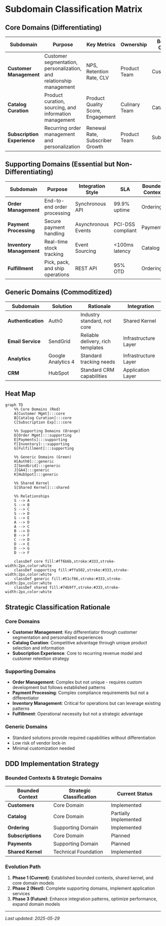 # Subdomain Classification Matrix

## Core Domains (Differentiating)

| Subdomain | Purpose | Key Metrics | Ownership | Bounded Context |
|-----------|---------|-------------|-----------|----------------|
| **Customer Management** | Customer segmentation, personalization, and relationship management | NPS, Retention Rate, CLV | Product Team | Customers |
| **Catalog Curation** | Product curation, sourcing, and information management | Product Quality Score, Engagement | Culinary Team | Catalog |
| **Subscription Experience** | Recurring order management and personalization | Renewal Rate, Subscriber Growth | Product Team | Subscriptions |

## Supporting Domains (Essential but Non-Differentiating)

| Subdomain | Purpose | Integration Style | SLA | Bounded Context |
|-----------|---------|-------------------|-----|----------------|
| **Order Management** | End-to-end order processing | Synchronous API | 99.9% uptime | Ordering |
| **Payment Processing** | Secure payment handling | Asynchronous Events | PCI-DSS compliant | Payments |
| **Inventory Management** | Real-time stock tracking | Event Sourcing | <100ms latency | Catalog |
| **Fulfillment** | Pick, pack, and ship operations | REST API | 95% OTD | Ordering |

## Generic Domains (Commoditized)

| Subdomain | Solution | Rationale | Integration |
|-----------|----------|------------|-------------|
| **Authentication** | Auth0 | Industry standard, not core | Shared Kernel |
| **Email Service** | SendGrid | Reliable delivery, rich templates | Infrastructure Layer |
| **Analytics** | Google Analytics 4 | Standard tracking needs | Infrastructure Layer |
| **CRM** | HubSpot | Standard CRM capabilities | Application Layer |

## Heat Map

```mermaid
graph TD
    %% Core Domains (Red)
    A[Customer Mgmt]:::core
    B[Catalog Curation]:::core
    C[Subscription Exp]:::core
    
    %% Supporting Domains (Orange)
    D[Order Mgmt]:::supporting
    E[Payments]:::supporting
    F[Inventory]:::supporting
    G[Fulfillment]:::supporting
    
    %% Generic Domains (Green)
    H[Auth0]:::generic
    I[SendGrid]:::generic
    J[GA4]:::generic
    K[HubSpot]:::generic
    
    %% Shared Kernel
    S[Shared Kernel]:::shared
    
    %% Relationships
    S --> A
    S --> B
    S --> C
    S --> D
    S --> E
    A --> D
    A --> C
    B --> D
    B --> F
    C --> D
    D --> E
    D --> G
    D --> F
    
    classDef core fill:#ff6b6b,stroke:#333,stroke-width:2px,color:white
    classDef supporting fill:#ffa502,stroke:#333,stroke-width:2px,color:white
    classDef generic fill:#51cf66,stroke:#333,stroke-width:2px,color:white
    classDef shared fill:#74b9ff,stroke:#333,stroke-width:2px,color:white
```

## Strategic Classification Rationale

### Core Domains
- **Customer Management**: Key differentiator through customer segmentation and personalized experiences
- **Catalog Curation**: Competitive advantage through unique product selection and information
- **Subscription Experience**: Core to recurring revenue model and customer retention strategy

### Supporting Domains
- **Order Management**: Complex but not unique - requires custom development but follows established patterns
- **Payment Processing**: Complex compliance requirements but not a differentiator
- **Inventory Management**: Critical for operations but can leverage existing patterns
- **Fulfillment**: Operational necessity but not a strategic advantage

### Generic Domains
- Standard solutions provide required capabilities without differentiation
- Low risk of vendor lock-in
- Minimal customization needed

## DDD Implementation Strategy

### Bounded Contexts & Strategic Domains
| Bounded Context | Strategic Classification | Current Status |
|-----------------|--------------------------|----------------|
| **Customers** | Core Domain | Implemented |
| **Catalog** | Core Domain | Partially Implemented |
| **Ordering** | Supporting Domain | Implemented |
| **Subscriptions** | Core Domain | Planned |
| **Payments** | Supporting Domain | Planned |
| **Shared Kernel** | Technical Foundation | Implemented |

### Evolution Path
1. **Phase 1 (Current)**: Established bounded contexts, shared kernel, and core domain models
2. **Phase 2 (Next)**: Complete supporting domains, implement application services
3. **Phase 3 (Future)**: Enhance integration patterns, optimize performance, expand domain models

---
*Last updated: 2025-05-29*
